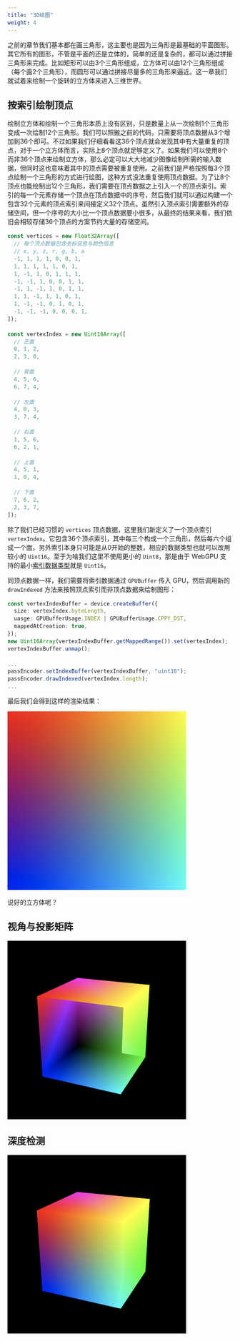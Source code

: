 ```yaml
---
title: "3D绘图"
weight: 4
---
```


之前的章节我们基本都在画三角形，这主要也是因为三角形是最基础的平面图形。其它所有的图形，不管是平面的还是立体的，简单的还是复杂的，都可以通过拼接三角形来完成。比如矩形可以由3个三角形组成，立方体可以由12个三角形组成（每个面2个三角形），而圆形可以通过拼接尽量多的三角形来逼近。这一章我们就试着来绘制一个旋转的立方体来进入三维世界。

## 按索引绘制顶点

绘制立方体和绘制一个三角形本质上没有区别，只是数量上从一次绘制1个三角形变成一次绘制12个三角形。我们可以照搬之前的代码，只需要将顶点数据从3个增加到36个即可。不过如果我们仔细看看这36个顶点就会发现其中有大量重复的顶点，对于一个立方体而言，实际上8个顶点就足够定义了。如果我们可以使用8个而非36个顶点来绘制立方体，那么必定可以大大地减少图像绘制所需的输入数据，但同时这也意味着其中的顶点需要被重复使用。之前我们是严格按照每3个顶点绘制一个三角形的方式进行绘图，这种方式没法重复使用顶点数据。为了让8个顶点也能绘制出12个三角形，我们需要在顶点数据之上引入一个的顶点索引。索引的每一个元素存储一个顶点在顶点数据中的序号，然后我们就可以通过构建一个包含32个元素的顶点索引来间接定义32个顶点。虽然引入顶点索引需要额外的存储空间，但一个序号的大小比一个顶点数据要小很多，从最终的结果来看，我们依旧会相较存储36个顶点的方案节约大量的存储空间。

```typescript
const vertices = new Float32Array([
  // 每个顶点数据包含坐标信息与颜色信息
  // x, y, z, r, g, b, a
  -1, 1, 1, 1, 0, 0, 1,
  1, 1, 1, 1, 1, 0, 1,
  1, -1, 1, 0, 1, 1, 1,
  -1, -1, 1, 0, 0, 1, 1,
  -1, 1, -1, 1, 0, 1, 1,
  1, 1, -1, 1, 1, 0, 1,
  1, -1, -1, 0, 1, 0, 1,
  -1, -1, -1, 0, 0, 0, 1,
]);

const vertexIndex = new Uint16Array([
  // 正面
  0, 1, 2,
  2, 3, 0,

  // 背面
  4, 5, 6,
  6, 7, 4,

  // 左面
  4, 0, 3,
  3, 7, 4,

  // 右面
  1, 5, 6,
  6, 2, 1,

  // 上面
  4, 5, 1,
  1, 0, 4,

  // 下面
  7, 6, 2,
  2, 3, 7,
]);
```

除了我们已经习惯的 `vertices` 顶点数据，这里我们新定义了一个顶点索引 `vertexIndex`。它包含36个顶点索引，其中每三个构成一个三角形，然后每六个组成一个面。另外索引本身只可能是从0开始的整数，相应的数据类型也就可以改用较小的 `Uint16`。至于为啥我们这里不使用更小的 `Uint8`，那是由于 WebGPU 支持的最小[索引数据类型](https://www.w3.org/TR/webgpu/#enumdef-gpuindexformat)就是 `Uint16`。

同顶点数据一样，我们需要将索引数据通过 `GPUBuffer` 传入 GPU，然后调用新的 `drawIndexed` 方法来按照顶点索引而非顶点数据来绘制图形：
```typescript
const vertexIndexBuffer = device.createBuffer({
  size: vertexIndex.byteLength,
  uasge: GPUBufferUsage.INDEX | GPUBufferUsage.CPPY_DST,
  mappedAtCreation: true,
});
new Uint16Array(vertexIndexBuffer.getMappedRange()).set(vertexIndex);
vertexIndexBuffer.unmap();

...
passEncoder.setIndexBuffer(vertexIndexBuffer, "uint16");
passEncoder.drawIndexed(vertexIndex.length);
...
```
最后我们会得到这样的渲染结果：

![立方体？](./assets/chapter-3/screenshot-1.png)

说好的立方体呢？

## 视角与投影矩阵

![立方体？](./assets/chapter-3/screenshot-2.png)

## 深度检测

![立方体](./assets/chapter-3/screenshot-3.png)

